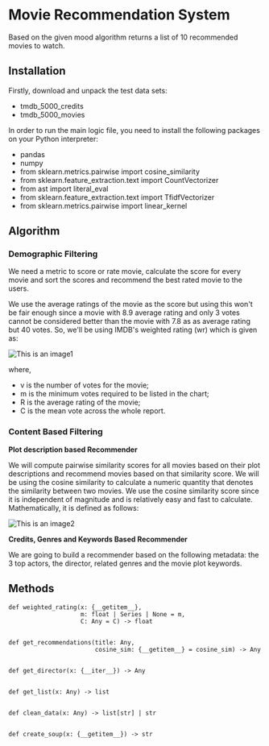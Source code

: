 # Movie Recommendation System

Based on the given mood algorithm returns a list of 10 recommended movies to watch.

## Installation

Firstly, download and unpack the test data sets:
- tmdb_5000_credits
- tmdb_5000_movies

In order to run the main logic file, you need to install the following packages on your Python interpreter:
- pandas
- numpy
- from sklearn.metrics.pairwise import cosine_similarity
- from sklearn.feature_extraction.text import CountVectorizer
- from ast import literal_eval
- from sklearn.feature_extraction.text import TfidfVectorizer
- from sklearn.metrics.pairwise import linear_kernel


## Algorithm

### Demographic Filtering

We need a metric to score or rate movie, calculate the score for every movie and sort the scores and recommend the best rated movie to the users.

We use the average ratings of the movie as the score but using this won't be fair enough since a movie with 8.9 average rating and only 3 votes cannot be considered better than the movie with 7.8 as as average rating but 40 votes. So, we'll be using IMDB's weighted rating (wr) which is given as:

![This is an image1](https://image.ibb.co/jYWZp9/wr.png)

where,

- v is the number of votes for the movie;
- m is the minimum votes required to be listed in the chart;
- R is the average rating of the movie;
- C is the mean vote across the whole report.


### Content Based Filtering

**Plot description based Recommender**

We will compute pairwise similarity scores for all movies based on their plot descriptions and recommend movies based on that similarity score.
We will be using the cosine similarity to calculate a numeric quantity that denotes the similarity between two movies. We use the cosine similarity score since it is independent of magnitude and is relatively easy and fast to calculate. Mathematically, it is defined as follows:

![This is an image2](https://discuss.pytorch.org/uploads/default/original/2X/d/d035bac4a41883ae6fb5e58b9831800bb3e65479.png)


**Credits, Genres and Keywords Based Recommender**

We are going to build a recommender based on the following metadata: the 3 top actors, the director, related genres and the movie plot keywords.

## Methods

```
def weighted_rating(x: {__getitem__},
                    m: float | Series | None = m,
                    C: Any = C) -> float
 
 
def get_recommendations(title: Any,
                        cosine_sim: {__getitem__} = cosine_sim) -> Any
 
 
def get_director(x: {__iter__}) -> Any
 
 
def get_list(x: Any) -> list
 
 
def clean_data(x: Any) -> list[str] | str


def create_soup(x: {__getitem__}) -> str
 
 
```
